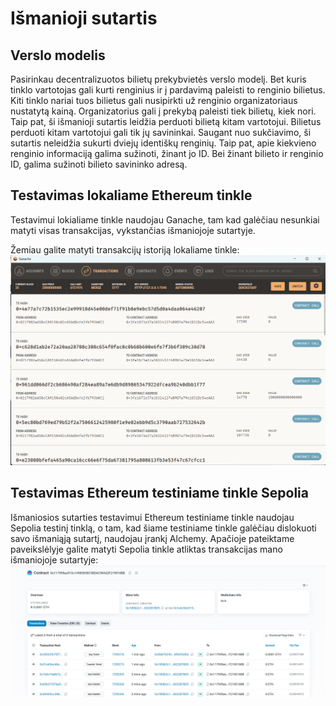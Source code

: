 # Išmanioji sutartis

## Verslo modelis

Pasirinkau decentralizuotos bilietų prekybvietės verslo modelį. Bet kuris tinklo vartotojas gali kurti renginius ir į pardavimą paleisti to renginio bilietus. Kiti tinklo nariai tuos bilietus gali nusipirkti už renginio organizatoriaus nustatytą kainą. Organizatorius gali į prekybą paleisti tiek bilietų, kiek nori. Taip pat, ši išmanioji sutartis leidžia perduoti bilietą kitam vartotojui. Bilietus perduoti kitam vartotojui gali tik jų savininkai. Saugant nuo sukčiavimo, ši sutartis neleidžia sukurti dviejų identiškų renginių. Taip pat, apie kiekvieno renginio informaciją galima sužinoti, žinant jo ID. Bei žinant bilieto ir renginio ID, galima sužinoti bilieto savininko adresą.

## Testavimas lokaliame Ethereum tinkle

Testavimui lokialiame tinkle naudojau Ganache, tam kad galėčiau nesunkiai matyti visas transakcijas, vykstančias išmaniojoje sutartyje.

Žemiau galite matyti transakcijų istoriją lokaliame tinkle:
![Ganache](1.png)

## Testavimas Ethereum testiniame tinkle Sepolia

Išmaniosios sutarties testavimui Ethereum testiniame tinkle naudojau Sepolia testinį tinklą, o tam, kad šiame testiniame tinkle galėčiau dislokuoti savo išmaniąją sutartį, naudojau įrankį Alchemy. Apačioje pateiktame paveikslėlyje galite matyti Sepolia tinkle atliktas transakcijas mano išmaniojoje sutartyje:
![Sepolia](2.png)